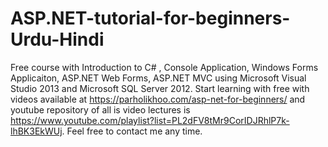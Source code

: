# ASP.NET-tutorial-for-beginners-Urdu-Hindi
Free course with Introduction to C# , Console Application, Windows Forms Applicaiton, ASP.NET Web Forms, ASP.NET MVC using Microsoft Visual Studio 2013 and Microsoft SQL Server 2012. Start learning with free with videos available at https://parholikhoo.com/asp-net-for-beginners/ and youtube repository of all is video lectures is https://www.youtube.com/playlist?list=PL2dFV8tMr9CorIDJRhlP7k-lhBK3EkWUj. Feel free to contact me any time.
